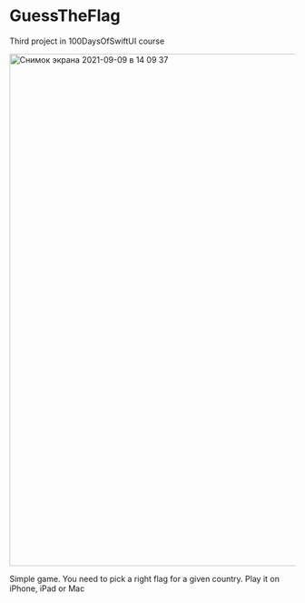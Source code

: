 
# GuessTheFlag
Third project in 100DaysOfSwiftUI course

<img width="901" alt="Снимок экрана 2021-09-09 в 14 09 37" src="https://user-images.githubusercontent.com/34598314/132675907-eef0bcf1-d942-4aee-b5e2-72ea2b038dfe.png">

Simple game. You need to pick a right flag for a given country. Play it on iPhone, iPad or Mac
